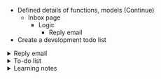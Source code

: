 - Defined details of functions, models (Continue)
    - Inbox page
        - Logic
            - Reply email
- Create a development todo list

<details>
<summary>Reply email</summary>

<details>
<summary>Goal</summary>

User can reply an email
- Pre-fill: recipients = sender, subject =  subject, body = `"On <timestamp> <sender_email> wrote: <email_body>"`
</details>

<details>
<summary>a. Frontend</summary>

- Problem to solve
    - Pre-fill some values to composition form

- Input
    - Button: `Reply`
    - Event: `onclick`
    - Displayed email content in `email-detail-view`

- Action flow
    - Wait for the DOM is loaded fully
    - Select an `#reply-btn` button
    - Add an `onclick` event listener to the button
    - Get values from displayed email content in `email-detail-view` to pre-fill compostiton form
        - `recipients = #email-sender.innerHTML`
        - `subject =  #email-subject.innerHTML`
            - If `Re: ` in subject, return replySubject = subject
            - Otherwise, return replySubject = `Re: ${subject}`
        - `body = #email-body.innerHTML`
        - `timestamp =  #email-timestamp.innerHTML`
    - Hide `emails-view`
    - Show `compose-view`
    - Select and replace values of `input` elements of `compose-view`
        - document.querySelector("#compose-sender").value = request.user
        - document.querySelector("#compose-recipients").value = recipients
        - document.querySelector("#compose-subject").value = replySubject
        - document.querySelector("#compose-body").value = `/n/nOn ${timestamp recipients} wrote: /n${body}`

- Output
    - Display a composition form with some pre-filled fields on UI
</details>

<details>
<summary>b. Backend</summary>

- Problem to solve (N/A)

- Input (N/A)

- Action flow (N/A)

- Output (N/A)
</details>

</details>

<details>
<summary>To-do list</summary>

- [x] Create a new Django project named `email`
    - `django-admin startproject emailClient`

- [x] Create a new app in the project
    - `python manage.py startapp emailApp`

- [x] Add `emailApp` to `INSTALLED_APPS` of `settings.py`

- [x] Create a `urls.py` in `emailApp`

- [x] Declare the URLs for the `emailApp` inside the main project
    - `path('', include('emailApp.urls'))`

- [x] Design database with 2 class `User(AbstractUser)`, `Email(models.Model)`

- [x] Create the database
    - `python manage.py makemigrations`
    - `python manage.py migrate`

- [x] Register models to Django admin
    - `admin.site.register(model_name)`

- [x] Create function stubs at `views.py`
    - [x] index() (return default template)
    - [x] compose_new_email() (create a new instance of `Email`)
    - [x] load_mailbox() (filter a list of emails according to `mailbox`)
    - [x] email_detai() (view content of email, update read/archived statu)
    - [x] register_new_account()
    - [x] login_view()
    - [x] logout_view()

- [x] List urlpatterns

- [In progress] Logic-based design
    - [] `emails/`
    - [] `emails/<str:mailbox>`
    - [] `emails/<int:email_id>`

- [] Design structure of HTML files
    - [] register.html
    - [] login.html
    - [] layout.html
    - [] inbox.html

- [] Design structure of JS files

- [] Develop and test function by function
    - [] Send email
    - [] Load mailbox
    - [] Load content of an email
    - [] Mark a specific email as read
    - [] Archive/Unarchive a specific email
    - [] Reply a specific email
</details>

<details>
<summary>Learning notes</summary>

- `.value`, `.innerHTML`
    - `.value` for values of user input  (`input`, `select`, `textarea`)
    - `.innerHTML` for displayed HTML content (`div`, `p`, ...)

- `querySet`, `object`, `datetime`
    - Must convert the objects to list/string before serialization

- `AUTH_USER_MODEL = 'emailApp.CustomUser'`
    - When we want to another `User` model not default `auth.user` of Django, we must decleare `AUTH_USER_MODEL = '<yourAppName>.<yourUserModelName>'` to `settings.py` file before `python manage.py makemigrations`, which helps Django understand that it will use the `User` instead. If we do not delcare, Django default uses `auth.user`

</details>